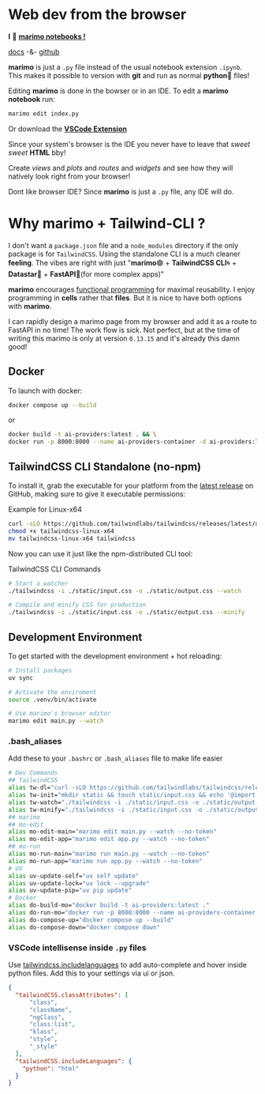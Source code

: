 # Web dev from the browser
**I** 💚 **<u>marimo notebooks !</u>**

[docs](https://docs.marimo.io/)  -&-  [github](https://github.com/marimo-team/marimo)

**marimo** is just a `.py` file instead of the usual notebook extension `.ipynb`. This makes it possible to version with **git** and run as normal **python🐍** files!

Editing **marimo** is done in the bowser or in an IDE. To edit a **marimo notebook** run:
```sh
marimo edit index.py
```
Or download the [**VSCode Extension**](https://marketplace.visualstudio.com/items?itemName=marimo-team.vscode-marimo)

Since your system's browser is the IDE you never have to leave that *sweet* *sweet* **HTML** bby!

Create *views* and *plots* and *routes* and *widgets* and see how they will natively look right from your browser!

Dont like browser IDE? Since **marimo** is just a `.py` file, any IDE will do.

# Why marimo + Tailwind-CLI ?
I don't want a `package.json` file and a `node_modules` directory if the only package is for `TailwindCSS`. Using the standalone CLI is a much cleaner **feeling**. The vibes are right with just "**marimo**🟢 + **TailwindCSS CLI**🌀 + **Datastar**🚀 + **FastAPI**🐍(for more complex apps)"

**marimo** encourages <u>functional programming</u> for maximal reusability. I enjoy programming in **cells** rather that **files**. But it is nice to have both options with **marimo**.

I can rapidly design a marimo page from my browser and add it as a route to FastAPI in no time! The work flow is sick. Not perfect, but at the time of writing this marimo is only at version `0.13.15` and it's already this damn good!


## Docker
To launch with docker:
```sh
docker compose up --build
```
or
```sh
docker build -t ai-providers:latest . && \
docker run -p 8000:8000 --name ai-providers-container -d ai-providers:latest
```


## TailwindCSS CLI Standalone (no-npm)
To install it, grab the executable for your platform from the [latest release](https://github.com/tailwindlabs/tailwindcss/releases/latest) on GitHub, making sure to give it executable permissions:

Example for Linux-x64
```sh
curl -sLO https://github.com/tailwindlabs/tailwindcss/releases/latest/download/tailwindcss-linux-x64
chmod +x tailwindcss-linux-x64
mv tailwindcss-linux-x64 tailwindcss
```

Now you can use it just like the npm-distributed CLI tool:

TailwindCSS CLI Commands
```sh
# Start a watcher
./tailwindcss -i ./static/input.css -o ./static/output.css --watch

# Compile and minify CSS for production
./tailwindcss -i ./static/input.css -o ./static/output.css --minify
```

## Development Environment
To get started with the development environment + hot reloading:
```sh
# Install packages
uv sync

# Activate the enviroment
source .venv/bin/activate

# Use marimo's browser editor
marimo edit main.py --watch
```

### .bash_aliases
Add these to your `.bashrc` or `.bash_aliases` file to make life easier
```sh
# Dev Commands
## TailwindCSS
alias tw-dl="curl -sLO https://github.com/tailwindlabs/tailwindcss/releases/latest/download/tailwindcss-linux-x64 && chmod +x tailwindcss-linux-x64 && mv tailwindcss-linux-x64 tailwindcss"
alias tw-init="mkdir static && touch static/input.css && echo '@import \"tailwindcss\";' >> static/input.css"
alias tw-watch="./tailwindcss -i ./static/input.css -o ./static/output.css --watch"
alias tw-minify="./tailwindcss -i ./static/input.css -o ./static/output.css --minify"
## marimo
## mo-edit
alias mo-edit-main="marimo edit main.py --watch --no-token"
alias mo-edit-app="marimo edit app.py --watch --no-token"
## mo-run
alias mo-run-main="marimo run main.py --watch --no-token"
alias mo-run-app="marimo run app.py --watch --no-token"
# UV
alias uv-update-self="uv self update"
alias uv-update-lock="uv lock --upgrade"
alias uv-update-pip="uv pip update"
# Docker
alias do-build-mo="docker build -t ai-providers:latest ."
alias do-run-mo="docker run -p 8000:8000 --name ai-providers-container -d ai-providers:latest"
alias do-compose-up="docker compose up --build"
alias do-compose-down="docker compose down"
```

### VSCode intellisense inside `.py` files
Use [tailwindcss.includelanguages](https://marketplace.visualstudio.com/items?itemName=bradlc.vscode-tailwindcss#tailwindcss.includelanguages) to add auto-complete and hover inside python files.
Add this to your settings via ui or json.
```json
{
  "tailwindCSS.classAttributes": [
      "class",
      "className",
      "ngClass",
      "class:list",
      "klass",
      "style",
      "_style"
  ],
  "tailwindCSS.includeLanguages": {
    "python": "html"
  }
}
```